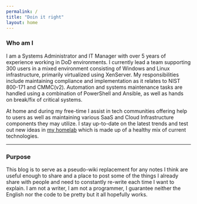 ```yaml
---
permalink: /
title: "Doin it right"
layout: home
---
```

### Who am I
I am a Systems Administrator and IT Manager with over 5 years of experience working in DoD environments. I currently lead a team supporting 300 users in a mixed environment consisting of Windows and Linux infrastructure, primarily virtualized using XenServer. My responsibilities include maintaining compliance and implementation as it relates to NIST 800-171 and CMMC(v2). Automation and systems maintenance tasks are handled using a combination of PowerShell and Ansible, as well as hands on break/fix of critical systems.

At home and during my free-time I assist in tech communities offering help to users as well as maintaining various SaaS and Cloud Infrastructure components they may utilize.  I stay up-to-date on the latest trends and test out new ideas in [my homelab](/homelab) which is made up of a healthy mix of current technologies.

--- 
### Purpose
This blog is to serve as a pseudo-wiki replacement for any notes I think are useful enough to share and a place to post some of the things I already share with people and need to constantly re-write each time I want to explain. I am not a writer, I am not a programmer, I guarantee neither the English nor the code to be pretty but it all hopefully works.
